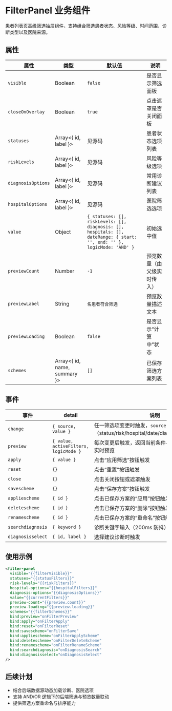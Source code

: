 # FilterPanel 业务组件

患者列表页高级筛选抽屉组件，支持组合筛选患者状态、风险等级、时间范围、诊断类型以及医院来源。

## 属性

| 属性 | 类型 | 默认值 | 说明 |
| --- | --- | --- | --- |
| `visible` | Boolean | `false` | 是否显示筛选面板 |
| `closeOnOverlay` | Boolean | `true` | 点击遮罩是否关闭面板 |
| `statuses` | Array<{ id, label }> | 见源码 | 患者状态选项列表 |
| `riskLevels` | Array<{ id, label }> | 见源码 | 风险等级选项 |
| `diagnosisOptions` | Array<{ id, label }> | 见源码 | 常用诊断建议列表 |
| `hospitalOptions` | Array<{ id, label }> | 见源码 | 医院筛选选项 |
| `value` | Object | `{ statuses: [], riskLevels: [], diagnosis: [], hospitals: [], dateRange: { start: '', end: '' }, logicMode: 'AND' }` | 初始选中值 |
| `previewCount` | Number | `-1` | 预览数量（由父级实时传入） |
| `previewLabel` | String | `名患者符合筛选` | 预览数量描述文本 |
| `previewLoading` | Boolean | `false` | 是否显示“计算中”状态 |
| `schemes` | Array<{ id, name, summary }> | `[]` | 已保存筛选方案列表 |

## 事件

| 事件 | detail | 说明 |
| --- | --- | --- |
| `change` | `{ source, value }` | 任一筛选项变更时触发，`source` 标识来源（status/risk/hospital/date/diagnosis/reset/logic） |
| `preview` | `{ value, activeFilters, logicMode }` | 每次变更后触发，返回当前条件与激活项，便于父级实时预览 |
| `apply` | `{ value }` | 点击“应用筛选”按钮触发 |
| `reset` | `{}` | 点击“重置”按钮触发 |
| `close` | `{}` | 点击关闭按钮或遮罩触发 |
| `savescheme` | `{}` | 点击“保存方案”按钮触发 |
| `appliescheme` | `{ id }` | 点击已保存方案的“应用”按钮触发 |
| `deletescheme` | `{ id }` | 点击已保存方案的“删除”按钮触发 |
| `renamescheme` | `{ id }` | 点击已保存方案的“重命名”按钮触发 |
| `searchdiagnosis` | `{ keyword }` | 诊断关键字输入（200ms 防抖） |
| `diagnosisselect` | `{ id, label }` | 选择建议诊断时触发 |

## 使用示例

```xml
<filter-panel
  visible="{{filterVisible}}"
  statuses="{{statusFilters}}"
  risk-levels="{{riskFilters}}"
  hospital-options="{{hospitalFilters}}"
  diagnosis-options="{{diagnosisOptions}}"
  value="{{currentFilters}}"
  preview-count="{{preview.count}}"
  preview-loading="{{preview.loading}}"
  schemes="{{filterSchemes}}"
  bind:preview="onFilterPreview"
  bind:apply="onFilterApply"
  bind:reset="onFilterReset"
  bind:savescheme="onFilterSave"
  bind:appliescheme="onFilterApplyScheme"
  bind:deletescheme="onFilterDeleteScheme"
  bind:renamescheme="onFilterRenameScheme"
  bind:searchdiagnosis="onDiagnosisSearch"
  bind:diagnosisselect="onDiagnosisSelect"
/>
```

## 后续计划
- 结合后端数据源动态加载诊断、医院选项
- 支持 AND/OR 逻辑下的后端筛选与预览数量联动
- 提供筛选方案重命名与排序能力
